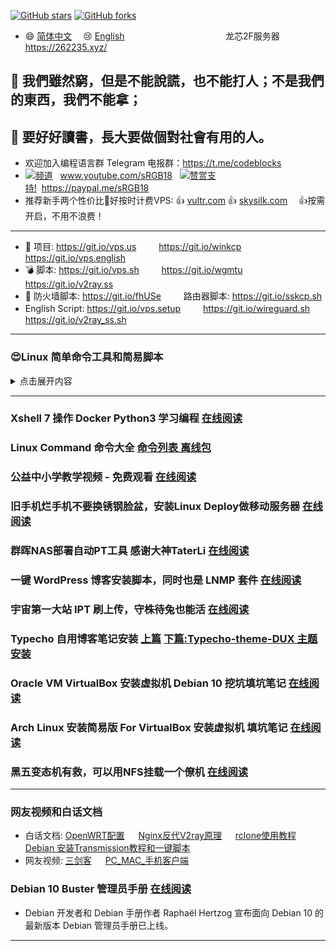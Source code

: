 [![GitHub stars](https://img.shields.io/github/stars/hongwenjun/vps_setup)](https://github.com/hongwenjun/vps_setup/stargazers)
[![GitHub forks](https://img.shields.io/github/forks/hongwenjun/vps_setup)](https://github.com/hongwenjun/vps_setup/network)
- :smile: [简体中文](https://github.com/hongwenjun/vps_setup/blob/master/README.md) 　:cry: [English](https://git.io/vps.english)    　 　 　 　 　 　 　 　 　龙芯2F服务器 https://262235.xyz/

## :bell: 我們雖然窮，但是不能說謊，也不能打人；不是我們的東西，我們不能拿；
## :100: 要好好讀書，長大要做個對社會有用的人。

- 欢迎加入编程语言群 Telegram 电报群：https://t.me/codeblocks
- [![](https://raw.githubusercontent.com/hongwenjun/vps_setup/master/img/youtube.png)频道](https://www.youtube.com/sRGB18/videos) &nbsp;&nbsp;www.youtube.com/sRGB18 &nbsp;&nbsp;[![](https://raw.githubusercontent.com/hongwenjun/vps_setup/master/img/paypal.png)赞赏支持!](https://paypal.me/sRGB18)&nbsp;&nbsp;https://paypal.me/sRGB18
- 推荐新手两个性价比:100:好按时计费VPS: :+1: [vultr.com](https://www.vultr.com/?ref=7425413) :+1: [skysilk.com](https://www.skysilk.com/ref/Xmr9xL1Bnf) 　:+1:按需开启，不用不浪费！
----

- :gift: 项目: https://git.io/vps.us 　　 https://git.io/winkcp 　　 https://git.io/vps.english
- :bomb: 脚本: https://git.io/vps.sh 　　 https://git.io/wgmtu 　　 https://git.io/v2ray.ss
- :anger: 防火墙脚本: https://git.io/fhUSe 　　 路由器脚本: https://git.io/sskcp.sh
- English Script: https://git.io/vps.setup 　　 https://git.io/wireguard.sh 　　 https://git.io/v2ray_ss.sh

---
### :heart_eyes:Linux 简单命令工具和简易脚本
<details>
<summary>点击展开内容</summary>

 ## XPath Helper 简单使用方法
```
1.开启插件 (ctrl+shif+x)
2.鼠标移动到一个标题上方
3.按 shift 键，提取xpath
4.删除xpath尾部[方括号]
  
/a 链接文件    /a/@href  链接地址
  
/html/body[@class='home  pace-done']/section[@class='container']/div[@class='content-wrap']/div[@class='content']/article[@class='excerpt']/header/h2/a/@href
```
https://262235.xyz/index.php/archives/691/
https://262235.xyz/index.php/archives/687/
https://262235.xyz/index.php/archives/681/
https://262235.xyz/index.php/archives/674/
https://262235.xyz/index.php/archives/669/
https://262235.xyz/index.php/archives/664/
https://262235.xyz/index.php/archives/658/
https://262235.xyz/index.php/archives/654/
https://262235.xyz/index.php/archives/652/
https://262235.xyz/index.php/archives/651/
https://262235.xyz/index.php/archives/645/
https://262235.xyz/index.php/archives/643/
https://262235.xyz/index.php/archives/637/
https://262235.xyz/index.php/archives/628/
https://262235.xyz/index.php/archives/625/
https://262235.xyz/index.php/archives/617/
https://262235.xyz/index.php/archives/611/
https://262235.xyz/index.php/archives/603/
https://262235.xyz/index.php/archives/602/
https://262235.xyz/index.php/archives/599/
https://262235.xyz/index.php/archives/596/
https://262235.xyz/index.php/archives/594/
https://262235.xyz/index.php/archives/593/
https://262235.xyz/index.php/archives/589/
https://262235.xyz/index.php/archives/588/
https://262235.xyz/index.php/archives/584/
https://262235.xyz/index.php/archives/578/
https://262235.xyz/index.php/archives/573/
https://262235.xyz/index.php/archives/570/
https://262235.xyz/index.php/archives/568/
https://262235.xyz/index.php/archives/563/
https://262235.xyz/index.php/archives/554/
https://262235.xyz/index.php/archives/550/
https://262235.xyz/index.php/archives/542/
https://262235.xyz/index.php/archives/540/
https://262235.xyz/index.php/archives/537/
https://262235.xyz/index.php/archives/536/
https://262235.xyz/index.php/archives/532/
https://262235.xyz/index.php/archives/528/
https://262235.xyz/index.php/archives/522/
https://262235.xyz/index.php/archives/516/
https://262235.xyz/index.php/archives/513/
https://262235.xyz/index.php/archives/510/
https://262235.xyz/index.php/archives/507/
https://262235.xyz/index.php/archives/504/
https://262235.xyz/index.php/archives/496/
https://262235.xyz/index.php/archives/494/
https://262235.xyz/index.php/archives/486/
https://262235.xyz/index.php/archives/482/
https://262235.xyz/index.php/archives/478/
https://262235.xyz/index.php/archives/473/
https://262235.xyz/index.php/archives/468/
https://262235.xyz/index.php/archives/462/
https://262235.xyz/index.php/archives/460/
https://262235.xyz/index.php/archives/453/
https://262235.xyz/index.php/archives/451/
https://262235.xyz/index.php/archives/448/
https://262235.xyz/index.php/archives/446/
https://262235.xyz/index.php/archives/440/
https://262235.xyz/index.php/archives/438/
https://262235.xyz/index.php/archives/434/
https://262235.xyz/index.php/archives/431/
https://262235.xyz/index.php/archives/425/
https://262235.xyz/index.php/archives/423/
https://262235.xyz/index.php/archives/416/
https://262235.xyz/index.php/archives/415/
https://262235.xyz/index.php/archives/411/
https://262235.xyz/index.php/archives/409/
https://262235.xyz/index.php/archives/408/
https://262235.xyz/index.php/archives/401/
https://262235.xyz/index.php/archives/400/
https://262235.xyz/index.php/archives/397/
https://262235.xyz/index.php/archives/396/
https://262235.xyz/index.php/archives/394/
https://262235.xyz/index.php/archives/391/
https://262235.xyz/index.php/archives/385/
https://262235.xyz/index.php/archives/380/
https://262235.xyz/index.php/archives/375/
https://262235.xyz/index.php/archives/373/
https://262235.xyz/index.php/archives/372/
https://262235.xyz/index.php/archives/371/
https://262235.xyz/index.php/archives/370/
https://262235.xyz/index.php/archives/369/
https://262235.xyz/index.php/archives/366/
https://262235.xyz/index.php/archives/362/
https://262235.xyz/index.php/archives/351/
https://262235.xyz/index.php/archives/342/
https://262235.xyz/index.php/archives/336/
https://262235.xyz/index.php/archives/326/
https://262235.xyz/index.php/archives/321/
https://262235.xyz/index.php/archives/315/
https://262235.xyz/index.php/archives/313/
https://262235.xyz/index.php/archives/311/
https://262235.xyz/index.php/archives/309/
https://262235.xyz/index.php/archives/301/
https://262235.xyz/index.php/archives/299/
https://262235.xyz/index.php/archives/298/
https://262235.xyz/index.php/archives/291/
https://262235.xyz/index.php/archives/287/
https://262235.xyz/index.php/archives/285/
https://262235.xyz/index.php/archives/284/
https://262235.xyz/index.php/archives/280/
https://262235.xyz/index.php/archives/277/
https://262235.xyz/index.php/archives/274/
https://262235.xyz/index.php/archives/273/
https://262235.xyz/index.php/archives/272/
https://262235.xyz/index.php/archives/271/
https://262235.xyz/index.php/archives/262/
https://262235.xyz/index.php/archives/257/
https://262235.xyz/index.php/archives/252/
https://262235.xyz/index.php/archives/250/
https://262235.xyz/index.php/archives/249/
https://262235.xyz/index.php/archives/245/
https://262235.xyz/index.php/archives/243/
https://262235.xyz/index.php/archives/242/
https://262235.xyz/index.php/archives/240/
https://262235.xyz/index.php/archives/237/
https://262235.xyz/index.php/archives/235/
https://262235.xyz/index.php/archives/233/
https://262235.xyz/index.php/archives/231/
https://262235.xyz/index.php/archives/228/
https://262235.xyz/index.php/archives/226/
https://262235.xyz/index.php/archives/220/
https://262235.xyz/index.php/archives/217/
https://262235.xyz/index.php/archives/216/
https://262235.xyz/index.php/archives/214/
https://262235.xyz/index.php/archives/211/
https://262235.xyz/index.php/archives/205/
https://262235.xyz/index.php/archives/203/
https://262235.xyz/index.php/archives/193/
https://262235.xyz/index.php/archives/191/
https://262235.xyz/index.php/archives/187/
https://262235.xyz/index.php/archives/179/
https://262235.xyz/index.php/archives/177/
https://262235.xyz/index.php/archives/164/
https://262235.xyz/index.php/archives/161/
https://262235.xyz/index.php/archives/159/
https://262235.xyz/index.php/archives/155/
https://262235.xyz/index.php/archives/148/
https://262235.xyz/index.php/archives/141/
https://262235.xyz/index.php/archives/135/
https://262235.xyz/index.php/archives/134/
https://262235.xyz/index.php/archives/132/
https://262235.xyz/index.php/archives/130/
https://262235.xyz/index.php/archives/128/
https://262235.xyz/index.php/archives/124/
https://262235.xyz/index.php/archives/119/
https://262235.xyz/index.php/archives/112/
https://262235.xyz/index.php/archives/107/
https://262235.xyz/index.php/archives/104/
https://262235.xyz/index.php/archives/101/
https://262235.xyz/index.php/archives/97/
https://262235.xyz/index.php/archives/93/
https://262235.xyz/index.php/archives/86/
https://262235.xyz/index.php/archives/83/
https://262235.xyz/index.php/archives/74/
https://262235.xyz/index.php/archives/73/
https://262235.xyz/index.php/archives/70/
https://262235.xyz/index.php/archives/61/
https://262235.xyz/index.php/archives/53/
https://262235.xyz/index.php/archives/46/
https://262235.xyz/index.php/archives/44/
https://262235.xyz/index.php/archives/41/
https://262235.xyz/index.php/archives/39/
https://262235.xyz/index.php/archives/37/
https://262235.xyz/index.php/archives/33/
https://262235.xyz/index.php/archives/32/
https://262235.xyz/index.php/archives/28/
https://262235.xyz/index.php/archives/27/
https://262235.xyz/index.php/archives/25/
https://262235.xyz/index.php/archives/23/
https://262235.xyz/index.php/archives/22/
https://262235.xyz/index.php/archives/20/
https://262235.xyz/index.php/archives/18/
https://262235.xyz/index.php/archives/16/
https://262235.xyz/index.php/archives/11/
https://262235.xyz/index.php/archives/8/
https://262235.xyz/index.php/archives/6/
https://262235.xyz/index.php/archives/3/
https://262235.xyz/index.php/archives/1/
  

## grep ip 并计数
```
grep -oE '[0-9]{1,3}\.[0-9]{1,3}\.[0-9]{1,3}\.[0-9]{1,3}' | sort | uniq -c| sort -nrk 1

# 应用: 统计自己电信服务商IP动态变化
cat /var/log/udp2raw.log \
  | grep -oE '[0-9]{1,3}\.[0-9]{1,3}\.[0-9]{1,3}\.[0-9]{1,3}' | sort | uniq -c| sort -nrk 1

# 统计哪些IP在扫描你的vps
cat /var/log/auth.log \
  | grep -oE '[0-9]{1,3}\.[0-9]{1,3}\.[0-9]{1,3}\.[0-9]{1,3}' | sort | uniq -c| sort -nrk 1

# 查询IP信息
https://www.ipip.net/ipquery.html
```



#### 一些表情例子 EMOJI
- :smile: :laughing: :dizzy_face: :sob: :cold_sweat: :sweat_smile:  :cry: :triumph: :heart_eyes: :relieved:
- :+1: :-1: :100: :clap: :bell: :gift: :question: :bomb: :heart: :coffee: :cyclone: :bow: :kiss: :pray: :anger:

```c
:smile: :laughing: :dizzy_face: :sob: :cold_sweat: :sweat_smile:  :cry: :triumph: :heart_eyes: :relieved:
:+1: :-1: :100: :clap: :bell: :gift: :question: :bomb: :heart: :coffee: :cyclone: :bow: :kiss: :pray: :anger:
```

### 安装工具 tmux 和 fish 等

```
apt install tmux fish  -y
```
### GCP_AZ_AWS_Virmach等小内存优化，htop 或者  systemctl查看有的任务
```
systemctl | grep running

systemctl disable   google-accounts-daemon.service
systemctl disable   google-clock-skew-daemon.service
systemctl disable   google-network-daemon.service
systemctl disable   google-osconfig-agent.service

systemctl disable  unattended-upgrades.service
systemctl disable  fail2ban
systemctl disable  rsyslog
systemctl disable  cron
systemctl disable  getty@tty2.service
systemctl disable  console-getty.service
```

### 微软B1ls 内存只给420M运行Docker崩溃只好开虚拟内存
```
# WALinuxAgent (waagent) 卸载
systemctl disable walinuxagent

# Swap 交换空间

fallocate -l 1G /swapfile
chmod 600 /swapfile
mkswap /swapfile
swapon /swapfile

echo "/swapfile swap swap defaults 0 0"  >>  /etc/fstab


# 其他优化设定
vim /etc/sysctl.conf

vm.min_free_kbytes = 18600
vm.swappiness = 5

sysctl -p


网上找了文章  《Azure 乞丐版 B1ls 的正确使用姿势 压榨极致性能》
先凑合着用吧，反正是备用机，续签的 99刀应该可以用一年
----------------
## crontab -l
1   *   */7  *  *   reboot
59  *    *   *  *    wget -qO- git.io/fxxlb | bash
8  */8   *   *  *   docker run --rm  hostloc  用户 密码
```

### 在Android手机上安装Termux应用，测试学习10个秘密和酷命令!

```
1) apt install sl
     sl
2) factor "Any Number"
3) apt install fish
     fish
4) apt install figlet
     figlet "Any Text"
5) apt install cmatrix
     cmatrix
6) apt install fortune
     fortune
7) apt install toilet
     toilet "Any Text"
     toilet -f mono12 -F gay "Any Text"
8) apt install w3m
     w3m "any websites"
     example:- w3m google.com
9) ifconfig
10) apt install cowsay
      cowsay "Any Text"
```

### [acme协议从letsencrypt生成免费的证书](http://srgb.vicp.net/2018/11/05/acme_sh/)

```
#!/usr/bin/env sh

# https://github.com/Neilpang/acme.sh/wiki/说明

# 安装ssl依赖 和 acme.sh工具
apt-get install socat netcat -y
curl  https://get.acme.sh | sh

# 设置域名
DOMAIN=ssl.srgb888.ga

# 生成域名ssl证书
~/.acme.sh/acme.sh  --issue -d ${DOMAIN}  --webroot  /var/www/html --standalone -k ec-256 --force

```

### 如果你用的nginx服务器，以后可以使用一行命令更新证书
```
~/.acme.sh/acme.sh  --issue -d ssl.srgb888.ga  --nginx  --standalone -k ec-256 --force
```

## Linux 使用代理 加速git 和安装软件

```
#!/bin/bash
# socks5tohttp.sh

brook socks5tohttp -s 127.0.0.1:1080 -l 0.0.0.0:8010 &
ps aux | grep -E brook

export http_proxy="http://127.0.0.1:8010"
export https_proxy="http://127.0.0.1:8010"
```
- Windows 系统脚本  VPN --> socks5 --> http代理 给手机使用
```
::  Brook 开启 socks5  再转http
start /b  brook socks5 -l :1080 -i 0.0.0.0
sleep 1
start /b  brook socks5tohttp -s 127.0.0.1:1080 -l 0.0.0.0:8010
```

## 安装 brook 用来 Socks5 转 HTTP 代理
- brook 其他更多使用方法访问 [官方网站](https://txthinking.github.io/brook/#/zh-cn/brook-socks5tohttp)
```
$ curl -L https://github.com/txthinking/brook/releases/download/v20200909/brook_linux_amd64 -o /usr/bin/brook
$ chmod +x /usr/bin/brook

# 32位系统安装
$ curl -L https://github.com/txthinking/brook/releases/download/v20200909/brook_linux_386 -o /usr/bin/brook

```
- Socks5 转 HTTP 代理
```
$ brook socks5tohttp -s 127.0.0.1:1080  -l 127.0.0.1:8010
```

- 中继: 可以将地址中继到远程地址。 它可以中继任何tcp和udp服务器
```
$ brook relay -f :9999 -t 1.2.3.4:9999
```

- brook socks5  运行一个独立的标准socks5服务器（TCP和UDP）
```
$ brook socks5 -l :1080 -i 0.0.0.0
```

## Linux 让终端走代理的几种方法
- https://zhuanlan.zhihu.com/p/46973701


### ssh保持长连接的方式，方法有以下三种：

```
1.修改server端的etc/ssh/sshd_config

ClientAliveInterval 60 ＃server每隔60秒发送一次请求给client，然后client响应，从而保持连接
ClientAliveCountMax 3 ＃server发出请求后，客户端没有响应得次数达到3，就自动断开连接，正常情况下，client不会不响应

systemctl reload sshd

2.修改client端的etc/ssh/ssh_config添加以下：（在没有权限改server配置的情形下）

ServerAliveInterval 60 ＃client每隔60秒发送一次请求给server，然后server响应，从而保持连接
ServerAliveCountMax 3  ＃client发出请求后，服务器端没有响应得次数达到3，就自动断开连接，正常情况下，server不会不响应

3.在命令参数里ssh -o ServerAliveInterval=60 这样子只会在需要的连接中保持持久连接， 毕竟不是所有连接都要保持持久的
```


</details>

---
### Xshell 7 操作 Docker Python3 学习编程 [在线阅读](https://www.262235.xyz/index.php/archives/431/)
### Linux Command 命令大全 [命令列表 离线包](https://262235.xyz/index.php/archives/313/)
### 公益中小学教学视频 - 免费观看  [在线阅读](https://262235.xyz/index.php/archives/216/)
### 旧手机烂手机不要换锈钢脸盆，安装Linux Deploy做移动服务器  [在线阅读](https://262235.xyz/index.php/archives/193/)
### 群晖NAS部署自动PT工具 感谢大神TaterLi  [在线阅读](https://262235.xyz/index.php/archives/119/)
### 一键 WordPress 博客安装脚本，同时也是 LNMP 套件 [在线阅读](https://262235.xyz/index.php/archives/124/)
### 宇宙第一大站 IPT 刷上传，守株待兔也能活 [在线阅读](https://262235.xyz/index.php/archives/86/)
### Typecho 自用博客笔记安装 [上篇](https://262235.xyz/index.php/archives/61/)  [下篇:Typecho-theme-DUX 主题安装](https://262235.xyz/index.php/archives/74/)
### Oracle VM VirtualBox  安装虚拟机 Debian 10  挖坑填坑笔记 [在线阅读](https://github.com/hongwenjun/vps_setup/tree/remove/debian)
### Arch Linux 安装简易版 For VirtualBox 安装虚拟机 填坑笔记 [在线阅读](https://github.com/hongwenjun/vps_setup/blob/remove/Arch/README.md)
### 黑五变态机有救，可以用NFS挂载一个僚机 [在线阅读](https://github.com/hongwenjun/vps_setup/blob/remove/debian/nfsdir.md)
---
### 网友视频和白话文档

- 白话文档: [OpenWRT配置](https://git.io/wrt.wg) 　 [Nginx反代V2ray原理](https://git.io/v2ray.nginx) 　 [rclone使用教程](https://github.com/hongwenjun/vps_setup/blob/master/rclone/README.md) 　 [Debian 安装Transmission教程和一键脚本](https://github.com/hongwenjun/vps_setup/blob/master/rclone/transmission.md)
- 网友视频: [三剑客](https://youtu.be/BHZhU8wxf9A) 　 [PC_MAC_手机客户端](https://youtu.be/dkXWicxak3w)

### Debian 10 Buster 管理员手册  [在线阅读](https://debian-handbook.info/browse/zh-CN/stable/)

- Debian 开发者和 Debian 手册作者 Raphaël Hertzog 宣布面向 Debian 10 的最新版本 Debian 管理员手册已上线。

---

